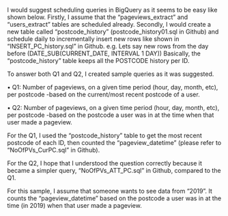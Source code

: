I would suggest scheduling queries in BigQuery as it seems to be easy like shown below.
 Firstly, I assume that the “pageviews_extract” and “users_extract” tables are scheduled already. 
Secondly, I would create a new table called “postcode_history” (postcode_history01.sql in Github) and 
schedule daily to incrementally insert new rows like shown in “INSERT_PC_history.sql” in Github. 
e.g. Lets say new rows from the day before (DATE_SUB(CURRENT_DATE, INTERVAL 1 DAY))
Basically, the “postcode_history” table keeps all the POSTCODE history per ID.
 
To answer both Q1 and Q2, I created sample queries as it was suggested.

•	Q1: Number of pageviews, on a given time period (hour, day, month, etc), 
per postcode -based on the current/most recent postcode of a user.

•	Q2: Number of pageviews, on a given time period (hour, day, month, etc), 
per postcode -based on the postcode a user was in at the time when that user made a pageview.

For the Q1, I used the “postcode_history” table to get the most recent postcode of each ID, 
then counted the “pageview_datetime” (please refer to “NoOfPVs_CurPC.sql” in Github).

For the Q2, I hope that I understood the question correctly 
because it became a simpler query, “NoOfPVs_ATT_PC.sql” in Github, compared to the Q1. 

For  this sample, I assume that someone wants to see data from “2019”. 
It counts the “pageview_datetime” based on the postcode a user was in at the time (in 2019) when that user made a pageview.
